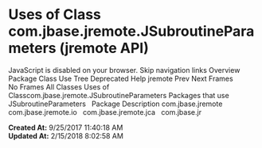 # Uses of Class com.jbase.jremote.JSubroutineParameters (jremote   API)

JavaScript is disabled on your browser. Skip navigation links Overview Package Class Use Tree Deprecated Help jremote Prev Next Frames No Frames All Classes Uses of Classcom.jbase.jremote.JSubroutineParameters Packages that use JSubroutineParameters   Package Description com.jbase.jremote   com.jbase.jremote.io   com.jbase.jremote.jca   com.jbase.jr  

**Created At:** 9/25/2017 11:40:18 AM  
**Updated At:** 2/15/2018 8:02:58 AM  

